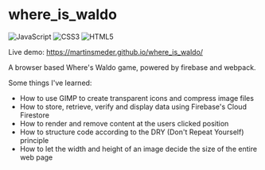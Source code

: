 # where_is_waldo

![JavaScript](https://img.shields.io/badge/javascript-%23323330.svg?style=for-the-badge&logo=javascript&logoColor=%23F7DF1E) ![CSS3](https://img.shields.io/badge/css3-%231572B6.svg?style=for-the-badge&logo=css3&logoColor=white) ![HTML5](https://img.shields.io/badge/html5-%23E34F26.svg?style=for-the-badge&logo=html5&logoColor=white)

Live demo: https://martinsmeder.github.io/where_is_waldo/

A browser based Where's Waldo game, powered by firebase and webpack.

Some things I've learned:

- How to use GIMP to create transparent icons and compress image files
- How to store, retrieve, verify and display data using Firebase's Cloud Firestore
- How to render and remove content at the users clicked position
- How to structure code according to the DRY (Don't Repeat Yourself) principle
- How to let the width and height of an image decide the size of the entire web page
